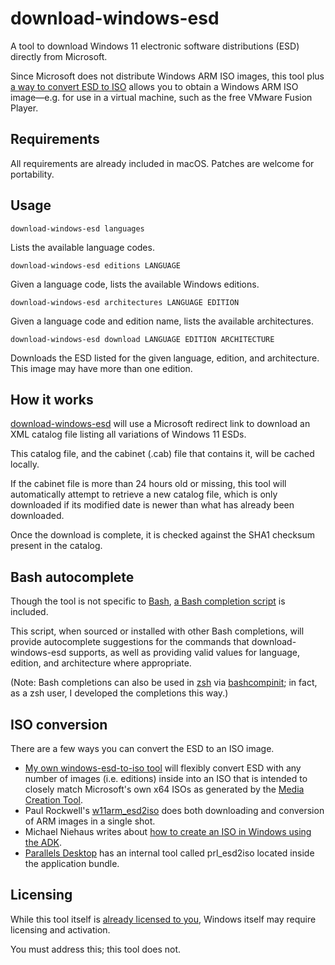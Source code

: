 # download-windows-esd

A tool to download Windows 11 electronic software distributions (ESD) directly from Microsoft.

Since Microsoft does not distribute Windows ARM ISO images, this tool plus [a way to convert ESD to ISO](#iso-conversion) allows you to obtain a Windows ARM ISO image—e.g. for use in a virtual machine, such as the free VMware Fusion Player.

## Requirements

All requirements are already included in macOS. Patches are welcome for portability.

## Usage

```
download-windows-esd languages
```

Lists the available language codes.

```
download-windows-esd editions LANGUAGE
```

Given a language code, lists the available Windows editions.

```
download-windows-esd architectures LANGUAGE EDITION
```

Given a language code and edition name, lists the available architectures.

```
download-windows-esd download LANGUAGE EDITION ARCHITECTURE
```

Downloads the ESD listed for the given language, edition, and architecture. This image may have more than one edition.

## How it works

[download-windows-esd](./download-windows-esd) will use a Microsoft redirect link to download an XML catalog file listing all variations of Windows 11 ESDs.

This catalog file, and the cabinet (.cab) file that contains it, will be cached locally.

If the cabinet file is more than 24 hours old or missing, this tool will automatically attempt to retrieve a new catalog file, which is only downloaded if its modified date is newer than what has already been downloaded.

Once the download is complete, it is checked against the SHA1 checksum present in the catalog.

## Bash autocomplete

Though the tool is not specific to [Bash](https://tiswww.case.edu/php/chet/bash/bashtop.html), [a Bash completion script](./download-windows-esd.completion.bash) is included.

This script, when sourced or installed with other Bash completions, will provide autocomplete suggestions for the commands that download-windows-esd supports, as well as providing valid values for language, edition, and architecture where appropriate.

(Note: Bash completions can also be used in [zsh](https://zsh.sourceforge.io) via [bashcompinit](https://zsh.sourceforge.io/Doc/Release/Completion-System.html#Use-of-compinit); in fact, as a zsh user, I developed the completions this way.)

## ISO conversion

There are a few ways you can convert the ESD to an ISO image.

- [My own windows-esd-to-iso tool](https://github.com/mattieb/windows-esd-to-iso) will flexibly convert ESD with any number of images (i.e. editions) inside into an ISO that is intended to closely match Microsoft's own x64 ISOs as generated by the [Media Creation Tool](https://www.microsoft.com/software-download/windows11).
- Paul Rockwell's [w11arm_esd2iso](https://communities.vmware.com/t5/VMware-Fusion-Documents/w11arm-esd2iso-a-utility-to-create-Windows-11-ARM-ISOs-from/ta-p/2957381) does both downloading and conversion of ARM images in a single shot.
- Michael Niehaus writes about [how to create an ISO in Windows using the ADK](https://oofhours.com/2022/09/14/want-your-own-windows-11-21h2-arm64-isos/).
- [Parallels Desktop](https://www.parallels.com/products/desktop/) has an internal tool called prl_esd2iso located inside the application bundle.

## Licensing

While this tool itself is [already licensed to you](./LICENSE.md), Windows itself may require licensing and activation.

You must address this; this tool does not.
